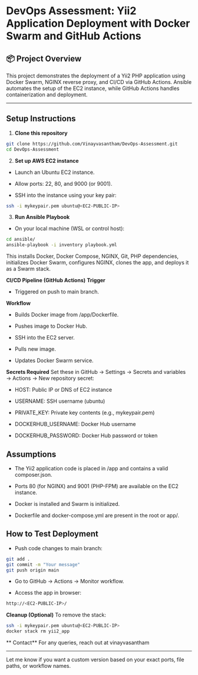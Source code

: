 # DevOps Assessment: Yii2 Application Deployment with Docker Swarm and GitHub Actions

## 📦 Project Overview

This project demonstrates the deployment of a Yii2 PHP application using Docker Swarm, NGINX reverse proxy, and CI/CD via GitHub Actions. Ansible automates the setup of the EC2 instance, while GitHub Actions handles containerization and deployment.

---

## Setup Instructions

1. **Clone this repository**
```bash
git clone https://github.com/Vinayvasantham/DevOps-Assessment.git
cd DevOps-Assessment
```

2. **Set up AWS EC2 instance**
 * Launch an Ubuntu EC2 instance.

 * Allow ports: 22, 80, and 9000 (or 9001).

 * SSH into the instance using your key pair:
```bash
ssh -i mykeypair.pem ubuntu@<EC2-PUBLIC-IP>
```

3. **Run Ansible Playbook**
 * On your local machine (WSL or control host):
```bash
cd ansible/
ansible-playbook -i inventory playbook.yml
```
This installs Docker, Docker Compose, NGINX, Git, PHP dependencies, initializes Docker Swarm, configures NGINX, clones the app, and deploys it as a Swarm stack.

**CI/CD Pipeline (GitHub Actions)**
**Trigger**
 * Triggered on push to main branch.

**Workflow**
 * Builds Docker image from /app/Dockerfile.

 * Pushes image to Docker Hub.

 * SSH into the EC2 server.

 * Pulls new image.

 * Updates Docker Swarm service.

**Secrets Required**
Set these in GitHub → Settings → Secrets and variables → Actions → New repository secret:

 * HOST: Public IP or DNS of EC2 instance

 * USERNAME: SSH username (ubuntu)

 * PRIVATE_KEY: Private key contents (e.g., mykeypair.pem)

 * DOCKERHUB_USERNAME: Docker Hub username

 * DOCKERHUB_PASSWORD: Docker Hub password or token

## Assumptions
 * The Yii2 application code is placed in /app and contains a valid composer.json.

 * Ports 80 (for NGINX) and 9001 (PHP-FPM) are available on the EC2 instance.

 * Docker is installed and Swarm is initialized.

 * Dockerfile and docker-compose.yml are present in the root or app/.

## How to Test Deployment
 * Push code changes to main branch:
```bash
git add .
git commit -m "Your message"
git push origin main
```
 * Go to GitHub → Actions → Monitor workflow.

 * Access the app in browser:
```bash
http://<EC2-PUBLIC-IP>/
```

**Cleanup (Optional)**
To remove the stack:
```bash
ssh -i mykeypair.pem ubuntu@<EC2-PUBLIC-IP>
docker stack rm yii2_app
```

** Contact**
For any queries, reach out at vinayvasantham

---

Let me know if you want a custom version based on your exact ports, file paths, or workflow names.
